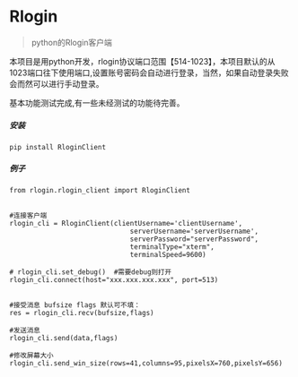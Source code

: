 # Rlogin
> python的Rlogin客户端
>

本项目是用python开发，rlogin协议端口范围【514-1023】，本项目默认的从1023端口往下使用端口,设置账号密码会自动进行登录，当然，如果自动登录失败会而然可以进行手动登录。

基本功能测试完成,有一些未经测试的功能待完善。

##### 安装

```
pip install RloginClient
```

##### 例子

```
from rlogin.rlogin_client import RloginClient


#连接客户端
rlogin_cli = RloginClient(clientUsername='clientUsername',
                              serverUsername='serverUsername',
                              serverPassword="serverPassword",
                              terminalType="xterm",
                              terminalSpeed=9600)
                              
# rlogin_cli.set_debug()  #需要debug则打开
rlogin_cli.connect(host="xxx.xxx.xxx.xxx", port=513)


#接受消息 bufsize flags 默认可不填：
res = rlogin_cli.recv(bufsize,flags)

#发送消息
rlogin_cli.send(data,flags)

#修改屏幕大小
rlogin_cli.send_win_size(rows=41,columns=95,pixelsX=760,pixelsY=656)
```


